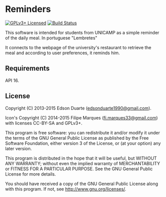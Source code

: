 Reminders
=========
[![GPLv3+ Licensed](https://img.shields.io/badge/license-GPLv3%2B-red.svg)](./LICENSE)
[![Build Status](https://travis-ci.org/edsonduarte1990/reminders.svg)](https://travis-ci.org/edsonduarte1990/reminders)

This software is intended for students from UNICAMP as a simple reminder of the daily meal.
In portuguese "Lembretes"

It connects to the webpage of the university's restaurant to retrieve the meal and according to user preferences, it reminds him.

Requirements
------------
API 16.

License
-------

Copyright (C) 2013-2015 Edson Duarte (edsonduarte1990@gmail.com).

Icon's Copyright (C) 2014-2015 Filipe Marques (fi.marques33@gmail.com) with licenses CC-BY-SA and GPLv3+.

This program is free software: you can redistribute it and/or modify
it under the terms of the GNU General Public License as published by
the Free Software Foundation, either version 3 of the License, or
(at your option) any later version.

This program is distributed in the hope that it will be useful,
but WITHOUT ANY WARRANTY; without even the implied warranty of
MERCHANTABILITY or FITNESS FOR A PARTICULAR PURPOSE.  See the
GNU General Public License for more details.

You should have received a copy of the GNU General Public License
along with this program.  If not, see <http://www.gnu.org/licenses/>.
